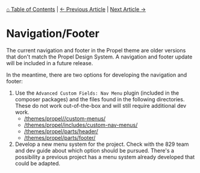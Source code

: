 [⌂ Table of Contents](/docs/README.md) | [← Previous Article](/docs/theme-overview/compiling-theme-assets.md) | [Next Article →](/docs/best-practices/README.md)

# Navigation/Footer

The current navigation and footer in the Propel theme are older versions that don't match the Propel Design System. A navigation and footer update will be included in a future release.

In the meantime, there are two options for developing the navigation and footer:

1. Use the `Advanced Custom Fields: Nav Menu` plugin (included in the composer packages) and the files found in the following directories. These do not work out-of-the-box and will still require additional dev work.
	* [/themes/propel//custom-menus/](/themes/propel/custom-menus/)
	* [/themes/propel/includes/custom-nav-menus/](/themes/propel/includes/custom-nav-menus/)
	* [/themes/propel/parts/header/](/themes/propel/parts/header/)
	* [/themes/propel/parts/footer/](/themes/propel/parts/footer/)
2. Develop a new menu system for the project. Check with the 829 team and dev guide about which option should be pursued. There's a possibility a previous project has a menu system already developed that could be adapted.